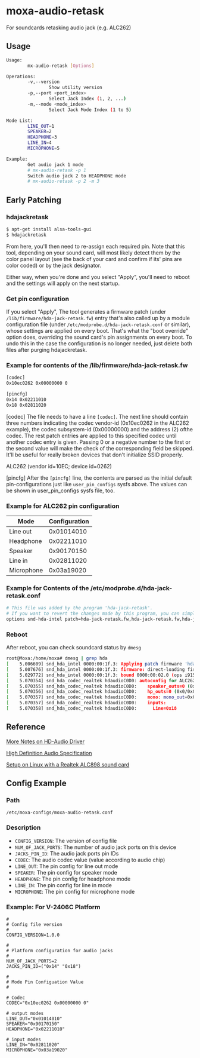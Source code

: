 # moxa-audio-retask

For soundcards retasking audio jack (e.g. ALC262)

## Usage
```bash
Usage:
        mx-audio-retask [Options]

Operations:
        -v,--version
                Show utility version
        -p,--port <port_index>
                Select Jack Index (1, 2, ...)
        -m,--mode <mode_index>
                Select Jack Mode Index (1 to 5)

Mode List:
        LINE_OUT=1
        SPEAKER=2
        HEADPHONE=3
        LINE_IN=4
        MICROPHONE=5

Example:
        Get audio jack 1 mode
        # mx-audio-retask -p 1
        Switch audio jack 2 to HEADPHONE mode
        # mx-audio-retask -p 2 -m 3
```

## Early Patching

### hdajackretask

```bash
$ apt-get install alsa-tools-gui
$ hdajackretask
```
From here, you'll then need to re-assign each required pin. Note that this tool, depending on your sound card, 
will most likely detect them by the color panel layout (see the back of your card and confirm 
if its' pins are color coded) or by the jack designator.

Either way, when you're done and you select "Apply", you'll need to reboot and the settings will apply on the next startup.

### Get pin configuration

If you select "Apply", The tool generates a firmware patch (under `/lib/firmware/hda-jack-retask.fw`)
entry that's also called up by a module configuration file (under `/etc/modprobe.d/hda-jack-retask.conf` or similar), 
whose settings are applied on every boot. That's what the "boot override" option does, 
overriding the sound card's pin assignments on every boot. To undo this in the case the configuration is no 
longer needed, just delete both files after purging hdajackretask.

### Example for contents of the /lib/firmware/hda-jack-retask.fw

```bash
[codec]
0x10ec0262 0x00000000 0

[pincfg]
0x14 0x02211010
0x18 0x02811020
```

[codec]
The file needs to have a line `[codec]`.  The next line should contain three numbers indicating the codec vendor-id 
(0x10ec0262 in the ALC262 example), the codec subsystem-id (0x00000000) and the address (2) ofthe codec. 
The rest patch entries are applied to this specified codec until another codec entry is given. 
Passing 0 or a negative number to the first or the second value will make the check of the corresponding 
field be skipped.  It'll be useful for really broken devices that don't initialize SSID properly.

ALC262 (vendor id=10EC; device id=0262)

[pincfg]
After the `[pincfg]` line, the contents are parsed as the initial
default pin-configurations just like `user_pin_configs` sysfs above.
The values can be shown in user_pin_configs sysfs file, too.

### Example for ALC262 pin configuration

| Mode       | Configuration |
| ---------- | ------------- |
| Line out   | 0x01014010    |
| Headphone  | 0x02211010    |
| Speaker    | 0x90170150    |
| Line in    | 0x02811020    |
| Microphone | 0x03a19020    |

### Example for Contents of the /etc/modprobe.d/hda-jack-retask.conf

```bash
# This file was added by the program 'hda-jack-retask'.
# If you want to revert the changes made by this program, you can simply erase this file and reboot your computer.
options snd-hda-intel patch=hda-jack-retask.fw,hda-jack-retask.fw,hda-jack-retask.fw,hda-jack-retask.fw
```

### Reboot

After reboot, you can check soundcard status by `dmesg`

```bash
root@Moxa:/home/moxa# dmesg | grep hda
[    5.006609] snd_hda_intel 0000:00:1f.3: Applying patch firmware 'hda-jack-retask.fw'
[    5.007676] snd_hda_intel 0000:00:1f.3: firmware: direct-loading firmware hda-jack-retask.fw
[    5.029772] snd_hda_intel 0000:00:1f.3: bound 0000:00:02.0 (ops i915_audio_component_bind_ops [i915])
[    5.070354] snd_hda_codec_realtek hdaudioC0D0: autoconfig for ALC262: line_outs=1 (0x14/0x0/0x0/0x0/0x0) type:hp
[    5.070355] snd_hda_codec_realtek hdaudioC0D0:    speaker_outs=0 (0x0/0x0/0x0/0x0/0x0)
[    5.070356] snd_hda_codec_realtek hdaudioC0D0:    hp_outs=0 (0x0/0x0/0x0/0x0/0x0)
[    5.070357] snd_hda_codec_realtek hdaudioC0D0:    mono: mono_out=0x0
[    5.070357] snd_hda_codec_realtek hdaudioC0D0:    inputs:
[    5.070358] snd_hda_codec_realtek hdaudioC0D0:      Line=0x18
```

## Reference

[More Notes on HD-Audio Driver](https://www.kernel.org/doc/html/v4.17/sound/hd-audio/notes.html)

[High Definition Audio Specification](https://www.intel.com/content/dam/www/public/us/en/documents/product-specifications/high-definition-audio-specification.pdf)

[Setup on Linux with a Realtek ALC898 sound card](https://gist.github.com/Brainiarc7/8ff198a5ac3f0050f68795233c4866d0)

## Config Example

### Path

```
/etc/moxa-configs/moxa-audio-retask.conf
```

### Description

* `CONFIG_VERSION`: The version of config file
* `NUM_OF_JACK_PORTS`: The number of audio jack ports on this device
* `JACKS_PIN_ID`: The audio jack ports pin IDs
* `CODEC`: The audio codec value (value according to audio chip)
* `LINE_OUT`: The pin config for line out mode
* `SPEAKER`: The pin config for speaker mode
* `HEADPHONE`: The pin config for headphone mode
* `LINE_IN`: The pin config for line in mode
* `MICROPHONE`: The pin config for microphone mode

### Example: For V-2406C Platform

```
#
# Config file version
#
CONFIG_VERSION=1.0.0

#
# Platform configuration for audio jacks
#
NUM_OF_JACK_PORTS=2
JACKS_PIN_ID=("0x14" "0x18")

#
# Mode Pin Configuation Value
#

# Codec
CODEC="0x10ec0262 0x00000000 0"

# output modes
LINE_OUT="0x01014010"
SPEAKER="0x90170150"
HEADPHONE="0x02211010"

# input modes
LINE_IN="0x02811020"
MICROPHONE="0x03a19020"
```
